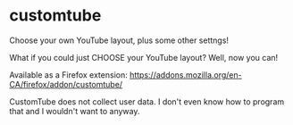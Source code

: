 # customtube
Choose your own YouTube layout, plus some other settngs!


What if you could just CHOOSE your YouTube layout? Well, now you can!

Available as a Firefox extension: https://addons.mozilla.org/en-CA/firefox/addon/customtube/

CustomTube does not collect user data. I don't even know how to program that and I wouldn't want to anyway.
